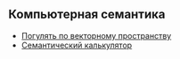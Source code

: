 ## Компьютерная семантика ##
* [Погулять по векторному пространству](https://lena-voita.github.io/nlp_course/word_embeddings.html)
* [Семантический калькулятор](http://vectors.nlpl.eu/explore/embeddings/en/calculator/)
